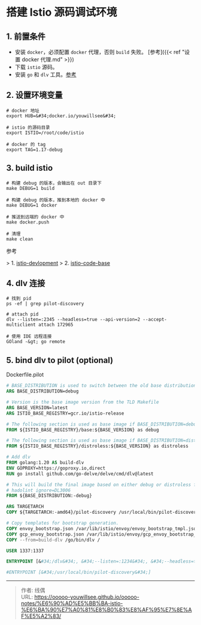 # 搭建 Istio 源码调试环境


## 1. 前置条件

* 安装 `docker`，必须配置 `docker` 代理，否则 `build` 失败。 [参考]({{&lt; ref &#34;设置 docker 代理.md&#34; &gt;}})
* 下载 `istio` 源码。
* 安装 `go` 和 `dlv` 工具。[参考](https://github.com/go-delve/delve/tree/master/Documentation/installation)

## 2. 设置环境变量

```shell
# docker 地址
export HUB=&#34;docker.io/youwillsee&#34;

# istio 的源码目录
export ISTIO=/root/code/istio

# docker 的 tag
export TAG=1.17-debug
```

## 3. build istio 

```shell
# 构建 debug 的版本，会输出在 out 目录下
make DEBUG=1 build

# 构建 debug 的版本，推到本地的 docker 中
make DEBUG=1 docker

# 推送到远端的 docker 中
make docker.push

# 清理
make clean

```

参考

&gt; 1. [istio-devlopment](https://github.com/istio/istio/wiki/Preparing-for-Development)
&gt; 2. [istio-code-base](https://github.com/istio/istio/wiki/Using-the-Code-Base)

## 4. dlv 连接

```shell
# 找到 pid
ps -ef | grep pilot-discovery

# attach pid
dlv --listen=:2345 --headless=true --api-version=2 --accept-multiclient attach 172965

# 使用 IDE 远程连接
GOland -&gt; go remote
```

## 5. bind dlv to pilot (optional)

Dockerfile.pilot

```dockerfile
# BASE_DISTRIBUTION is used to switch between the old base distribution and distroless base images
ARG BASE_DISTRIBUTION=debug

# Version is the base image version from the TLD Makefile
ARG BASE_VERSION=latest
ARG ISTIO_BASE_REGISTRY=gcr.io/istio-release

# The following section is used as base image if BASE_DISTRIBUTION=debug
FROM ${ISTIO_BASE_REGISTRY}/base:${BASE_VERSION} as debug

# The following section is used as base image if BASE_DISTRIBUTION=distroless
FROM ${ISTIO_BASE_REGISTRY}/distroless:${BASE_VERSION} as distroless

# Add dlv
FROM golang:1.20 AS build-dlv
ENV GOPROXY=https://goproxy.io,direct
RUN go install github.com/go-delve/delve/cmd/dlv@latest

# This will build the final image based on either debug or distroless from above
# hadolint ignore=DL3006
FROM ${BASE_DISTRIBUTION:-debug}

ARG TARGETARCH
COPY ${TARGETARCH:-amd64}/pilot-discovery /usr/local/bin/pilot-discovery

# Copy templates for bootstrap generation.
COPY envoy_bootstrap.json /var/lib/istio/envoy/envoy_bootstrap_tmpl.json
COPY gcp_envoy_bootstrap.json /var/lib/istio/envoy/gcp_envoy_bootstrap_tmpl.json
COPY --from=build-dlv /go/bin/dlv /

USER 1337:1337

ENTRYPOINT [&#34;/dlv&#34;, &#34;--listen=:1234&#34;, &#34;--headless=true&#34;, &#34;--api-version=2&#34;, &#34;--accept-multiclient&#34;, &#34;exec&#34;, &#34;/usr/local/bin/pilot-discovery&#34;, &#34;--&#34;]

#ENTRYPOINT [&#34;/usr/local/bin/pilot-discovery&#34;]

```

---

> 作者: 线偶  
> URL: https://ooooo-youwillsee.github.io/ooooo-notes/%E6%90%AD%E5%BB%BA-istio-%E6%BA%90%E7%A0%81%E8%B0%83%E8%AF%95%E7%8E%AF%E5%A2%83/  

